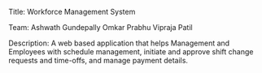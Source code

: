 Title: Workforce Management System

Team: Ashwath Gundepally
      Omkar Prabhu
      Vipraja Patil
      
Description: 
A web based application that helps Management and Employees with schedule management, initiate and approve shift change requests and time-offs, and manage payment details. 

